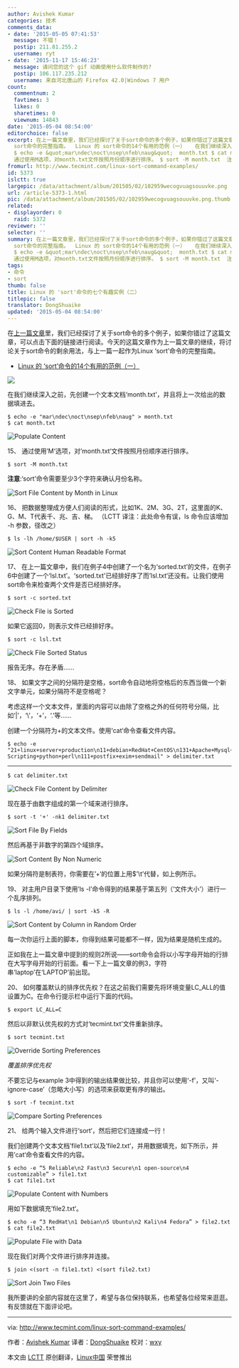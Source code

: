 ```yaml
---
author: Avishek Kumar
categories: 技术
comments_data:
- date: '2015-05-05 07:41:53'
  message: 不错！
  postip: 211.81.255.2
  username: ryt
- date: '2015-11-17 15:46:23'
  message: 请问您的这个 gif 动画使用什么软件制作的?
  postip: 106.117.235.212
  username: 来自河北唐山的 Firefox 42.0|Windows 7 用户
count:
  commentnum: 2
  favtimes: 3
  likes: 0
  sharetimes: 0
  viewnum: 14843
date: '2015-05-04 08:54:00'
editorchoice: false
excerpt: 在上一篇文章里，我们已经探讨了关于sort命令的多个例子，如果你错过了这篇文章，可以点击下面的链接进行阅读。今天的这篇文章作为上一篇文章的继续，将讨论关于sort命令的剩余用法，与上一篇一起作为Linux
  sort命令的完整指南。  Linux 的 sort命令的14个有用的范例（一）   在我们继续深入之前，先创建一个文本文档month.txt，并且将上一次给出的数据填进去。
  $ echo -e &quot;mar\ndec\noct\nsep\nfeb\naug&quot;  month.txt $ cat month.txt   15、
  通过使用M选项，对month.txt文件按照月份顺序进行排序。 $ sort -M month.txt  注意:sort命令需
fromurl: http://www.tecmint.com/linux-sort-command-examples/
id: 5373
islctt: true
largepic: /data/attachment/album/201505/02/102959wecogvuagsouuvke.png
url: /article-5373-1.html
pic: /data/attachment/album/201505/02/102959wecogvuagsouuvke.png.thumb.jpg
related:
- displayorder: 0
  raid: 5372
reviewer: ''
selector: ''
summary: 在上一篇文章里，我们已经探讨了关于sort命令的多个例子，如果你错过了这篇文章，可以点击下面的链接进行阅读。今天的这篇文章作为上一篇文章的继续，将讨论关于sort命令的剩余用法，与上一篇一起作为Linux
  sort命令的完整指南。  Linux 的 sort命令的14个有用的范例（一）   在我们继续深入之前，先创建一个文本文档month.txt，并且将上一次给出的数据填进去。
  $ echo -e &quot;mar\ndec\noct\nsep\nfeb\naug&quot;  month.txt $ cat month.txt   15、
  通过使用M选项，对month.txt文件按照月份顺序进行排序。 $ sort -M month.txt  注意:sort命令需
tags:
- 命令
- sort
thumb: false
title: Linux 的 'sort'命令的七个有趣实例（二）
titlepic: false
translator: DongShuaike
updated: '2015-05-04 08:54:00'
---
```


在[上一篇文章](http://www.tecmint.com/sort-command-linux/)里，我们已经探讨了关于sort命令的多个例子，如果你错过了这篇文章，可以点击下面的链接进行阅读。今天的这篇文章作为上一篇文章的继续，将讨论关于sort命令的剩余用法，与上一篇一起作为Linux ‘sort’命令的完整指南。


* [Linux 的 ‘sort’命令的14个有用的范例（一）](http://www.tecmint.com/sort-command-linux/)


![](/data/attachment/album/201505/02/102959wecogvuagsouuvke.png)


在我们继续深入之前，先创建一个文本文档‘month.txt’，并且将上一次给出的数据填进去。



```
$ echo -e "mar\ndec\noct\nsep\nfeb\naug" > month.txt
$ cat month.txt

```

![Populate Content](/data/attachment/album/201505/02/105700klkfmvv0flbsskf6.gif)


15、 通过使用’M‘选项，对’month.txt‘文件按照月份顺序进行排序。



```
$ sort -M month.txt

```

**注意**:‘sort’命令需要至少3个字符来确认月份名称。


![Sort File Content by Month in Linux](/data/attachment/album/201505/02/105701p2wxy026s0z023to.gif)


16、 把数据整理成方便人们阅读的形式，比如1K、2M、3G、2T，这里面的K、G、M、T代表千、兆、吉、梯。 （LCTT 译注：此处命令有误，ls 命令应该增加 -h 参数，径改之）



```
$ ls -lh /home/$USER | sort -h -k5

```

![Sort Content Human Readable Format](/data/attachment/album/201505/02/105701wxxuatq5zu9qtzmk.gif)


17、 在上一篇文章中，我们在例子4中创建了一个名为‘sorted.txt’的文件，在例子6中创建了一个‘lsl.txt’。‘sorted.txt'已经排好序了而’lsl.txt‘还没有。让我们使用sort命令来检查两个文件是否已经排好序。



```
$ sort -c sorted.txt

```

![Check File is Sorted](/data/attachment/album/201505/02/105702lsqqcyrsncwcffqj.gif)


如果它返回0，则表示文件已经排好序。



```
$ sort -c lsl.txt

```

![Check File Sorted Status](/data/attachment/album/201505/02/105702gyahwzs46p5s21a2.gif)


报告无序。存在矛盾……


18、 如果文字之间的分隔符是空格，sort命令自动地将空格后的东西当做一个新文字单元，如果分隔符不是空格呢？


考虑这样一个文本文件，里面的内容可以由除了空格之外的任何符号分隔，比如‘|’，‘\’，‘+’，‘.’等……


创建一个分隔符为+的文本文件。使用‘cat‘命令查看文件内容。



```
$ echo -e "21+linux+server+production\n11+debian+RedHat+CentOS\n131+Apache+Mysql+PHP\n7+Shell Scripting+python+perl\n111+postfix+exim+sendmail" > delimiter.txt

```



---



```
$ cat delimiter.txt

```

![Check File Content by Delimiter](/data/attachment/album/201505/02/105702uxrgssqxvglzlstn.gif)


现在基于由数字组成的第一个域来进行排序。



```
$ sort -t '+' -nk1 delimiter.txt

```

![Sort File By Fields](/data/attachment/album/201505/02/105703mnrarjnx7nddwnb0.gif)


然后再基于非数字的第四个域排序。


![Sort Content By Non Numeric](/data/attachment/album/201505/02/105703nxjyhizvvx8j5nxk.gif)


如果分隔符是制表符，你需要在’+‘的位置上用$’\t’代替，如上例所示。


19、 对主用户目录下使用‘ls -l’命令得到的结果基于第五列（‘文件大小’）进行一个乱序排列。



```
$ ls -l /home/avi/ | sort -k5 -R 

```

![Sort Content by Column in Random Order](/data/attachment/album/201505/02/105704pw69nw6hwhcwavww.gif)


每一次你运行上面的脚本，你得到结果可能都不一样，因为结果是随机生成的。


正如我在上一篇文章中提到的规则2所说——sort命令会将以小写字母开始的行排在大写字母开始的行前面。看一下上一篇文章的例3，字符串‘laptop’在‘LAPTOP’前出现。


20、 如何覆盖默认的排序优先权？在这之前我们需要先将环境变量LC\_ALL的值设置为C。在命令行提示栏中运行下面的代码。



```
$ export LC_ALL=C

```

然后以非默认优先权的方式对‘tecmint.txt’文件重新排序。



```
$ sort tecmint.txt

```

![Override Sorting Preferences](/data/attachment/album/201505/02/105706occ4t7a7h4m999m9.gif)


*覆盖排序优先权*


不要忘记与example 3中得到的输出结果做比较，并且你可以使用‘-f’，又叫‘-ignore-case’（忽略大小写）的选项来获取更有序的输出。



```
$ sort -f tecmint.txt

```

![Compare Sorting Preferences](/data/attachment/album/201505/02/105706sn54r2dspz2nbr2v.gif)


21、 给两个输入文件进行‘sort‘，然后把它们连接成一行！


我们创建两个文本文档’file1.txt‘以及’file2.txt‘，并用数据填充，如下所示，并用’cat‘命令查看文件的内容。



```
$ echo -e “5 Reliable\n2 Fast\n3 Secure\n1 open-source\n4 customizable” > file1.txt
$ cat file1.txt

```

![Populate Content with Numbers](/data/attachment/album/201505/02/105707j38vk01w78yt0g00.gif)


用如下数据填充’file2.txt‘。



```
$ echo -e “3 RedHat\n1 Debian\n5 Ubuntu\n2 Kali\n4 Fedora” > file2.txt
$ cat file2.txt

```

![Populate File with Data](/data/attachment/album/201505/02/105707drz8fbflwl50enze.gif)


现在我们对两个文件进行排序并连接。



```
$ join <(sort -n file1.txt) <(sort file2.txt)

```

![Sort Join Two Files](/data/attachment/album/201505/02/105708uumm00x22i5z2k07.gif)


我所要讲的全部内容就在这里了，希望与各位保持联系，也希望各位经常来逛逛。有反馈就在下面评论吧。




---


via: <http://www.tecmint.com/linux-sort-command-examples/>


作者：[Avishek Kumar](http://www.tecmint.com/author/avishek/) 译者：[DongShuaike](https://github.com/DongShuaike) 校对：[wxy](https://github.com/wxy)


本文由 [LCTT](https://github.com/LCTT/TranslateProject) 原创翻译，[Linux中国](http://linux.cn/) 荣誉推出